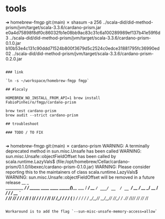 # tools

➜  homebrew-fmgp git:(main) ✗ shasum -a 256 ../scala-did/did-method-prism/jvm/target/scala-3.3.6/cardano-prism.jar
e0a4d75898f8df0c86032fb1e08bb9ac83c31c6a100289989ef137b41e59f6d3  ../scala-did/did-method-prism/jvm/target/scala-3.3.6/cardano-prism-0.1.0.jar
b10b53e4c131c90ddd71524b800f3679d5c2524c0edce31881795fc36990ed02  ../scala-did/did-method-prism/jvm/target/scala-3.3.6/cardano-prism-0.2.0.jar
```

### link

`ln -s ~/workspace/homebrew-fmgp fmgp`

## #localy

HOMEBREW_NO_INSTALL_FROM_API=1 brew install FabioPinheiro/fmgp/cardano-prism

brew test cardano-prism
brew audit --strict cardano-prism

## troubleshoot

### TODO / TO FIX


```
➜  homebrew-fmgp git:(main) ✗ cardano-prism
WARNING: A terminally deprecated method in sun.misc.Unsafe has been called
WARNING: sun.misc.Unsafe::objectFieldOffset has been called by scala.runtime.LazyVals$ (file:/opt/homebrew/Cellar/cardano-prism/0.1.0/libexec/cardano-prism-0.1.0.jar)
WARNING: Please consider reporting this to the maintainers of class scala.runtime.LazyVals$
WARNING: sun.misc.Unsafe::objectFieldOffset will be removed in a future release
                       __                                   _              
  _________ __________/ /___ _____  ____        ____  _____(_)________ ___ 
 / ___/ __ `/ ___/ __  / __ `/ __ \/ __ \______/ __ \/ ___/ / ___/ __ `__ \
/ /__/ /_/ / /  / /_/ / /_/ / / / / /_/ /_____/ /_/ / /  / (__  ) / / / / /
\___/\__,_/_/   \__,_/\__,_/_/ /_/\____/     / .___/_/  /_/____/_/ /_/ /_/ 
                                            /_/                            

```

Workaround is to add the flag `--sun-misc-unsafe-memory-access=allow`